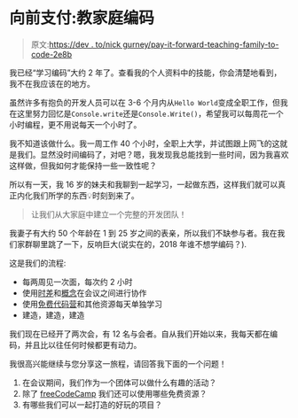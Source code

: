 # 向前支付:教家庭编码

> 原文:[https://dev . to/nick gurney/pay-it-forward-teaching-family-to-code-2e8b](https://dev.to/nickgurney/paying-it-forward-teaching-family-to-code-2e8b)

我已经“学习编码”大约 2 年了。查看我的个人资料中的技能，你会清楚地看到，我不在我应该在的地方。

虽然许多有抱负的开发人员可以在 3-6 个月内从`Hello World`变成全职工作，但我在这里努力回忆是`Console.write`还是`Console.Write()`，希望我可以每周花一个小时编程，更不用说每天一个小时了。

我不知道该做什么。我一周工作 40 个小时，全职上大学，并试图跟上网飞的这就是我们。显然没时间编码了，对吧？嗯，我发现我总能找到一些时间，因为我喜欢这样做，但我如何才能保持一些一致性呢？

所以有一天，我 16 岁的妹夫和我聊到一起学习，一起做东西，这样我们就可以真正内化我们所学的东西💡时刻到来了。

> 让我们从大家庭中建立一个完整的开发团队！

我妻子有大约 50 个年龄在 1 到 25 岁之间的表亲，所以我们不缺参与者。我在我们家群聊里跳了一下，反响巨大(说实在的，2018 年谁不想学编码？).

这是我们的流程:

*   每两周见一次面，每次约 2 小时
*   使用[时差](//slack.com)和[概念](//notion.so)在会议之间进行协作
*   使用[免费代码营](//freecodecamp.org)和其他资源每天单独学习
*   建造，建造，建造

我们现在已经开了两次会，有 12 名与会者。自从我们开始以来，我每天都在编码，并且比以往任何时候都更有动力。

我很高兴能继续与您分享这一旅程，请回答我下面的一个问题！

1.  在会议期间，我们作为一个团体可以做什么有趣的活动？
2.  除了 [freeCodeCamp](//freecodecamp.org) 我们还可以使用哪些免费资源？
3.  有哪些我们可以一起打造的好玩的项目？